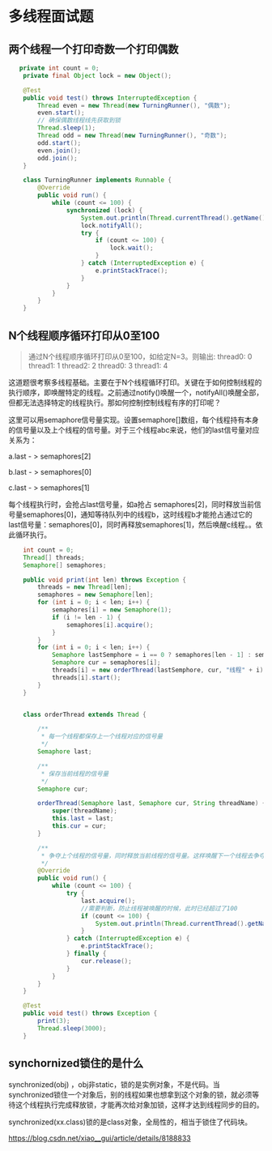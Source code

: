 # 多线程面试题

## 两个线程一个打印奇数一个打印偶数

```java
   private int count = 0;
    private final Object lock = new Object();

    @Test
    public void test() throws InterruptedException {
        Thread even = new Thread(new TurningRunner(), "偶数");
        even.start();
        // 确保偶数线程线先获取到锁
        Thread.sleep(1);
        Thread odd = new Thread(new TurningRunner(), "奇数");
        odd.start();
        even.join();
        odd.join();
    }

    class TurningRunner implements Runnable {
        @Override
        public void run() {
            while (count <= 100) {
                synchronized (lock) {
                    System.out.println(Thread.currentThread().getName() + ": " + count++);
                    lock.notifyAll();
                    try {
                        if (count <= 100) {
                            lock.wait();
                        }
                    } catch (InterruptedException e) {
                        e.printStackTrace();
                    }
                }
            }
        }
    }
```



## N个线程顺序循环打印从0至100

> 通过N个线程顺序循环打印从0至100，如给定N=3。则输出: thread0: 0 thread1: 1 thread2: 2 thread0: 3 thread1: 4

这道题很考察多线程基础。主要在于N个线程循环打印。关键在于如何控制线程的执行顺序，即唤醒特定的线程。之前通过notify()唤醒一个，notifyAll()唤醒全部，但都无法选择特定的线程执行。那如何控制控制线程有序的打印呢？

这里可以用semaphore信号量实现。设置semaphore[]数组，每个线程持有本身的信号量以及上个线程的信号量。对于三个线程abc来说，他们的last信号量对应关系为：

a.last - > semaphores[2]

b.last - > semaphores[0]

c.last - > semaphores[1]

每个线程执行时，会抢占last信号量，如a抢占 semaphores[2]，同时释放当前信号量semaphores[0]，通知等待队列中的线程b，这时线程b才能抢占通过它的last信号量：semaphores[0]，同时再释放semaphores[1]，然后唤醒c线程。。依此循环执行。

```java
    int count = 0;
    Thread[] threads;
    Semaphore[] semaphores;

    public void print(int len) throws Exception {
        threads = new Thread[len];
        semaphores = new Semaphore[len];
        for (int i = 0; i < len; i++) {
            semaphores[i] = new Semaphore(1);
            if (i != len - 1) {
                semaphores[i].acquire();
            }
        }
        for (int i = 0; i < len; i++) {
            Semaphore lastSemphore = i == 0 ? semaphores[len - 1] : semaphores[i - 1];
            Semaphore cur = semaphores[i];
            threads[i] = new orderThread(lastSemphore, cur, "线程" + i);
            threads[i].start();
        }
    }


    class orderThread extends Thread {

        /**
         * 每一个线程都保存上一个线程对应的信号量
         */
        Semaphore last;

        /**
         * 保存当前线程的信号量
         */
        Semaphore cur;

        orderThread(Semaphore last, Semaphore cur, String threadName) {
            super(threadName);
            this.last = last;
            this.cur = cur;
        }

        /**
         * 争夺上个线程的信号量，同时释放当前线程的信号量。这样唤醒下一个线程去争夺当前线程的信号量。
         */
        @Override
        public void run() {
            while (count <= 100) {
                try {
                    last.acquire();
                    //需要判断，防止线程被唤醒的时候，此时已经超过了100
                    if (count <= 100) {
                        System.out.println(Thread.currentThread().getName() + " : " + count++);
                    }
                } catch (InterruptedException e) {
                    e.printStackTrace();
                } finally {
                    cur.release();
                }
            }
        }
    }

    @Test
    public void test() throws Exception {
        print(3);
        Thread.sleep(3000);
    }
```

## synchornized锁住的是什么

synchronized(obj) ，obj非static，锁的是实例对象，不是代码。当synchronized锁住一个对象后，别的线程如果也想拿到这个对象的锁，就必须等待这个线程执行完成释放锁，才能再次给对象加锁，这样才达到线程同步的目的。

synchronized(xx.class)锁的是class对象，全局性的，相当于锁住了代码块。

https://blog.csdn.net/xiao__gui/article/details/8188833








